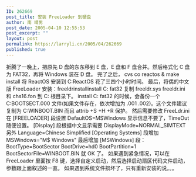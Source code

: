 ```yaml
---
ID: 262669
post_title: 安装 FreeLoader 到硬盘
author: 南 靖男
post_date: 2005-04-10 12:55:53
post_excerpt: ""
layout: post
permalink: https://larryli.cn/2005/04/262669
published: true
---
```

折腾了一晚上，把原先 D 盘的东东移到 E 盘，E 盘和 F 盘合并。然后格式化 C 盘为 FAT32，再将 Windows 装在 D 盘。
完了之后， cvs co reactos &amp; make install 将 ReactOS 安装到 C:ReactOS 花了三四个小时时间。
最后，将偶的中文版 FreeLoader 安装：freeldrinstallinstall C: fat32 复制 freeldr.sys freeldr.ini 和 chs16.fon 到 C: 根目录下。
install C: fat32 的时候，会备份一个 C:BOOTSECT.000 文件(如果文件存在，依次增加为 .001 .002)。这个文件建议复制为 C:WINBOOT.BIN 而且 attrib +S +H +R 保护。
然后需要修改 FreeLdr.ini 在 [FREELOADER] 段设置 DefaultOS=MSWindows 显示信息不要了，TimeOut 随便设置。
[Display] 段根据中文显示需要 DisplayMode=NORMAL_SIMTEXT 另外 Language=Chinese Simplified
[Operating Systems] 段增加 MSWindows="M$ Windows"
最后增加 [MSWindows] 段：BootType=BootSector BootDrive=hd0 BootPartition=1 BootSectorFile=WINBOOT.BIN 就 OK 了。
如果遇到紧急情况，可以在 FreeLoader 里面按 F8 键，选择自定义启动，然后选择启动扇区代码文件启动，参数跟上面叙述的一直。
如果遇到系统文件损坏了，只有重新安装的说。。。